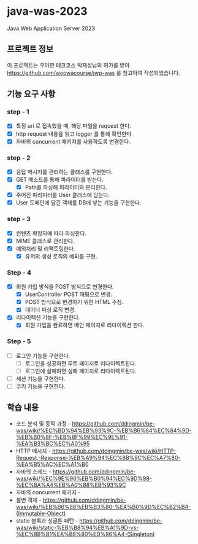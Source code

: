 # java-was-2023

Java Web Application Server 2023

## 프로젝트 정보

이 프로젝트는 우아한 테크코스 박재성님의 허가를 받아 https://github.com/woowacourse/jwp-was
를 참고하여 작성되었습니다.

## 기능 요구 사항

### step - 1

- [X] 특정 uri 로 접속했을 때, 해당 파일을 request 한다.
- [X] http request 내용을 읽고 logger 를 통해 확인한다.
- [X] 자바의 concurrent 패키지를 사용하도록 변경한다.

### step - 2

- [X] 응답 메시지를 관리하는 클래스를 구현한다.
- [X] GET 메소드를 통해 파라미터를 받는다.
    - [X] Path를 파싱해 파라미터와 분리한다.
- [X] 주어진 파라미터를 User 클래스에 담는다.
- [X] User 도메인에 담긴 객체를 DB에 넣는 기능을 구현한다.

### step - 3

- [X] 컨텐츠 확장자에 따라 파싱한다.
- [X] MIME 클래스로 관리한다.
- [X] 예외처리 및 리팩토링한다.
    - [X] 유저의 생성 로직의 예외를 구현.

### Step - 4

- [X] 회원 가입 방식을 POST 방식으로 변경한다.
    - [X] UserController POST 매핑으로 변경.
    - [X] POST 방식으로 변경하기 위한 HTML 수정.
    - [X] 데이터 파싱 로직 변경.
- [X] 리다이렉션 기능을 구현한다.
    - [X] 회원 가입을 완료하면 메인 페이지로 리다이렉션 한다.

### Step - 5

- [ ] 로그인 기능을 구현한다.
    - [ ] 로그인을 성공하면 루트 페이지로 리다이렉트된다.
    - [ ] 로그인에 실패하면 실패 페이지로 리다이렉트된다.
- [ ] 세션 기능을 구현한다.
- [ ] 쿠키 기능을 구현한다.

## 학습 내용

- 코드 분석 및 동작
  과정 - https://github.com/ddingmin/be-was/wiki/%EC%BD%94%EB%93%9C-%EB%B6%84%EC%84%9D-%EB%B0%8F-%EB%8F%99%EC%9E%91-%EA%B3%BC%EC%A0%95
- HTTP
  메시지 - https://github.com/ddingmin/be-was/wiki/HTTP-Request,-Response-%EB%A9%94%EC%8B%9C%EC%A7%80-%EA%B5%AC%EC%A1%B0
- 자바의 스레드 - https://github.com/ddingmin/be-was/wiki/%EC%9E%90%EB%B0%94%EC%9D%98-%EC%8A%A4%EB%A0%88%EB%93%9C
- 자바의 concurrent 패키지 -
- 불변 객체 - https://github.com/ddingmin/be-was/wiki/%EB%B6%88%EB%B3%80-%EA%B0%9D%EC%B2%B4-(Immutable-Object)
- static 블록과 싱글톤
  패턴 - https://github.com/ddingmin/be-was/wiki/static-%EB%B8%94%EB%A1%9D-vs-%EC%8B%B1%EA%B8%80%ED%86%A4-(Singleton)